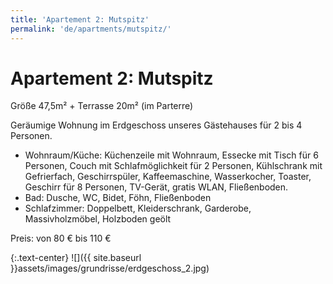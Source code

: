 ```yaml
---
title: 'Apartement 2: Mutspitz'
permalink: 'de/apartments/mutspitz/'
---
```


# Apartement 2: Mutspitz

Größe 47,5m² + Terrasse 20m² (im Parterre)

Geräumige Wohnung im Erdgeschoss unseres Gästehauses für 2 bis 4 Personen.

* Wohnraum/Küche: Küchenzeile mit Wohnraum, Essecke mit Tisch für 6 Personen, Couch mit Schlafmöglichkeit für 2 Personen, Kühlschrank mit Gefrierfach, Geschirrspüler, Kaffeemaschine, Wasserkocher, Toaster, Geschirr für 8 Personen, TV-Gerät, gratis WLAN, Fließenboden.
* Bad: Dusche, WC, Bidet, Föhn, Fließenboden  
* Schlafzimmer: Doppelbett, Kleiderschrank, Garderobe, Massivholzmöbel, Holzboden geölt

Preis: von 80 € bis 110 €

{:.text-center}
![]({{ site.baseurl }}assets/images/grundrisse/erdgeschoss_2.jpg)
